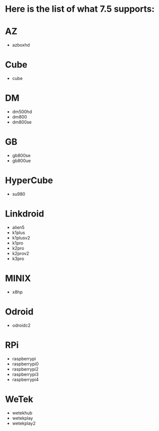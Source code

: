 # Here is the list of what 7.5 supports:

# AZ
* azboxhd

# Cube
* cube

# DM
* dm500hd
* dm800
* dm800se

# GB
* gb800se
* gb800ue

# HyperCube
* su980

# Linkdroid
* alien5
* k1plus
* k1plusv2
* k1pro
* k2pro
* k2prov2
* k3pro

# MINIX
* x8hp

# Odroid
* odroidc2

# RPi
* raspberrypi
* raspberrypi0
* raspberrypi2
* raspberrypi3
* raspberrypi4

# WeTek
* wetekhub
* wetekplay
* wetekplay2

